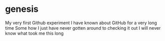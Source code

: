 # genesis
My very first Github experiment
I have known about GitHub for a very long time
Some how I just have never gotten around to checking it out
I will never know what took me this long
